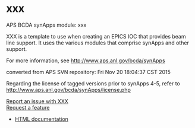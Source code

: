 # xxx
APS BCDA synApps module: xxx

XXX is a template to use when creating an EPICS IOC that provides beam line support.
It uses the various modules that comprise synApps and other support.

For more information, see
   http://www.aps.anl.gov/bcda/synApps

converted from APS SVN repository: Fri Nov 20 18:04:37 CST 2015

Regarding the license of tagged versions prior to synApps 4-5,
refer to http://www.aps.anl.gov/bcda/synApps/license.php

[Report an issue with XXX](https://github.com/epics-modules/xxx/issues/new?title=%20ISSUE%20NAME%20HERE&body=**Describe%20the%20issue**%0A%0A**Steps%20to%20reproduce**%0A1.%20Step%20one%0A2.%20Step%20two%0A3.%20Step%20three%0A%0A**Expected%20behaivour**%0A%0A**Actual%20behaviour**%0A%0A**Build%20Environment**%0AArchitecture:%0AEpics%20Base%20Version:%0ADependent%20Module%20Versions:&labels=bug)  
[Request a feature](https://github.com/epics-modules/xxx/issues/new?title=%20FEATURE%20SHORT%20DESCRIPTION&body=**Feature%20Long%20Description**%0A%0A**Why%20should%20this%20be%20added?**%0A&labels=enhancement)

* [HTML documentation](https://github.com/epics-modules/xxx/blob/master/documentation/README.md)
